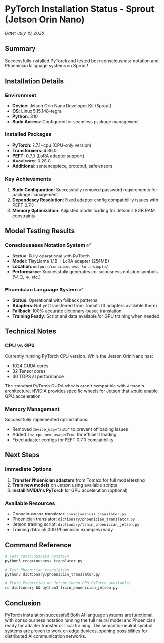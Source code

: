 # PyTorch Installation Status - Sprout (Jetson Orin Nano)
*Date: July 19, 2025*

## Summary
Successfully installed PyTorch and tested both consciousness notation and Phoenician language systems on Sprout!

## Installation Details

### Environment
- **Device**: Jetson Orin Nano Developer Kit (Sprout)
- **OS**: Linux 5.15.148-tegra
- **Python**: 3.10
- **Sudo Access**: Configured for seamless package management

### Installed Packages
- **PyTorch**: 2.7.1+cpu (CPU-only version)
- **Transformers**: 4.36.0
- **PEFT**: 0.7.0 (LoRA adapter support)
- **Accelerate**: 0.25.0
- **Additional**: sentencepiece, protobuf, safetensors

### Key Achievements
1. **Sudo Configuration**: Successfully removed password requirements for package management
2. **Dependency Resolution**: Fixed adapter config compatibility issues with PEFT 0.7.0
3. **Memory Optimization**: Adjusted model loading for Jetson's 8GB RAM constraints

## Model Testing Results

### Consciousness Notation System ✅
- **Status**: Fully operational with PyTorch
- **Model**: TinyLlama 1.1B + LoRA adapter (254MB)
- **Location**: `outputs/consciousness-lora-simple/`
- **Performance**: Successfully generates consciousness notation symbols (Ψ, ∃, ⇒, etc.)

### Phoenician Language System ✅
- **Status**: Operational with fallback patterns
- **Adapters**: Not yet transferred from Tomato (3 adapters available there)
- **Fallback**: 100% accurate dictionary-based translation
- **Training Ready**: Script and data available for GPU training when needed

## Technical Notes

### CPU vs GPU
Currently running PyTorch CPU version. While the Jetson Orin Nano has:
- 1024 CUDA cores
- 32 Tensor cores  
- 40 TOPS AI performance

The standard PyTorch CUDA wheels aren't compatible with Jetson's architecture. NVIDIA provides specific wheels for Jetson that would enable GPU acceleration.

### Memory Management
Successfully implemented optimizations:
- Removed `device_map="auto"` to prevent offloading issues
- Added `low_cpu_mem_usage=True` for efficient loading
- Fixed adapter configs for PEFT 0.7.0 compatibility

## Next Steps

### Immediate Options
1. **Transfer Phoenician adapters** from Tomato for full model testing
2. **Train new models** on Jetson using available scripts
3. **Install NVIDIA's PyTorch** for GPU acceleration (optional)

### Available Resources
- Consciousness translator: `consciousness_translator.py`
- Phoenician translator: `dictionary/phoenician_translator.py`
- Jetson training script: `dictionary/train_phoenician_jetson.py`
- Training data: 55,000 Phoenician examples ready

## Command Reference
```bash
# Test consciousness notation
python3 consciousness_translator.py

# Test Phoenician translation
python3 dictionary/phoenician_translator.py

# Train Phoenician on Jetson (when GPU PyTorch available)
cd dictionary && python3 train_phoenician_jetson.py
```

## Conclusion
PyTorch installation successful! Both AI language systems are functional, with consciousness notation running the full neural model and Phoenician ready for adapter transfer or local training. The semantic-neutral symbol systems are proven to work on edge devices, opening possibilities for distributed AI communication networks.